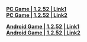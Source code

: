 **[PC Game | 1.2.52 | Link1](https://autopatchcn.bhsr.com/client/beta/20230729142604_Oj6agNnMhOcYdLkw/StarRail_1.2.53.zip)**   
**[PC Game | 1.2.52 | Link2](https://bhrpg-prod.oss-accelerate.aliyuncs.com/client/beta/20230729142604_Oj6agNnMhOcYdLkw/StarRail_1.2.53.zip)**

**[Android Game | 1.2.52 | Link1](https://autopatchcn.bhsr.com/client/beta/20230729142604_Oj6agNnMhOcYdLkw/StarRail_1.2.53.apk)**   
**[Android Game | 1.2.52 | Link2](https://bhrpg-prod.oss-accelerate.aliyuncs.com/client/beta/20230729142604_Oj6agNnMhOcYdLkw/StarRail_1.2.53.apk)**